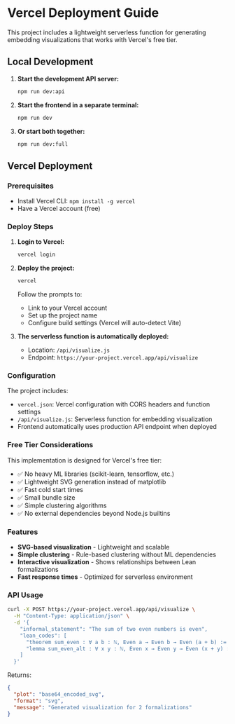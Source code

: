 # Vercel Deployment Guide

This project includes a lightweight serverless function for generating embedding visualizations that works with Vercel's free tier.

## Local Development

1. **Start the development API server:**
   ```bash
   npm run dev:api
   ```

2. **Start the frontend in a separate terminal:**
   ```bash
   npm run dev
   ```

3. **Or start both together:**
   ```bash
   npm run dev:full
   ```

## Vercel Deployment

### Prerequisites
- Install Vercel CLI: `npm install -g vercel`
- Have a Vercel account (free)

### Deploy Steps

1. **Login to Vercel:**
   ```bash
   vercel login
   ```

2. **Deploy the project:**
   ```bash
   vercel
   ```
   
   Follow the prompts to:
   - Link to your Vercel account
   - Set up the project name
   - Configure build settings (Vercel will auto-detect Vite)

3. **The serverless function is automatically deployed:**
   - Location: `/api/visualize.js`
   - Endpoint: `https://your-project.vercel.app/api/visualize`

### Configuration

The project includes:
- `vercel.json`: Vercel configuration with CORS headers and function settings
- `/api/visualize.js`: Serverless function for embedding visualization
- Frontend automatically uses production API endpoint when deployed

### Free Tier Considerations

This implementation is designed for Vercel's free tier:
- ✅ No heavy ML libraries (scikit-learn, tensorflow, etc.)
- ✅ Lightweight SVG generation instead of matplotlib
- ✅ Fast cold start times
- ✅ Small bundle size
- ✅ Simple clustering algorithms
- ✅ No external dependencies beyond Node.js builtins

### Features

- **SVG-based visualization** - Lightweight and scalable
- **Simple clustering** - Rule-based clustering without ML dependencies  
- **Interactive visualization** - Shows relationships between Lean formalizations
- **Fast response times** - Optimized for serverless environment

### API Usage

```bash
curl -X POST https://your-project.vercel.app/api/visualize \
  -H "Content-Type: application/json" \
  -d '{
    "informal_statement": "The sum of two even numbers is even",
    "lean_codes": [
      "theorem sum_even : ∀ a b : ℕ, Even a → Even b → Even (a + b) := by sorry",
      "lemma sum_even_alt : ∀ x y : ℕ, Even x → Even y → Even (x + y) := by simp"
    ]
  }'
```

Returns:
```json
{
  "plot": "base64_encoded_svg",
  "format": "svg", 
  "message": "Generated visualization for 2 formalizations"
}
```
